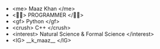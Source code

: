 - \<me> Maaz Khan \</me>
- \<👨‍💻> PROGRAMMER \</👨‍💻>
- \<gf> Python \</gf>
- \<crush> C++ \</crush>
- \<interest> Natural Science & Formal Science \</interest>
- \<IG> \_\_k\_maaz\_\_ \</IG>

<!---
kmaaz-dev/kmaaz-dev is a ✨ special ✨ repository because its `README.md` (this file) appears on your GitHub profile.
You can click the Preview link to take a look at your changes.
--->
